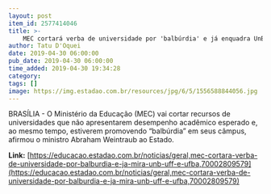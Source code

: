 ```yaml
---
layout: post
item_id: 2577414046
title: >-
    MEC cortará verba de universidade por 'balbúrdia' e já enquadra UnB, UFF e UFBA
author: Tatu D'Oquei
date: 2019-04-30 06:00:00
pub_date: 2019-04-30 06:00:00
time_added: 2019-04-30 19:34:28
category: 
tags: []
image: https://img.estadao.com.br/resources/jpg/6/5/1556588844056.jpg
---
```


BRASÍLIA - O Ministério da Educação (MEC) vai cortar recursos de universidades que não apresentarem desempenho acadêmico esperado e, ao mesmo tempo, estiverem promovendo “balbúrdia” em seus câmpus, afirmou o ministro Abraham Weintraub ao Estado.

**Link:** [https://educacao.estadao.com.br/noticias/geral,mec-cortara-verba-de-universidade-por-balburdia-e-ja-mira-unb-uff-e-ufba,70002809579](https://educacao.estadao.com.br/noticias/geral,mec-cortara-verba-de-universidade-por-balburdia-e-ja-mira-unb-uff-e-ufba,70002809579)

